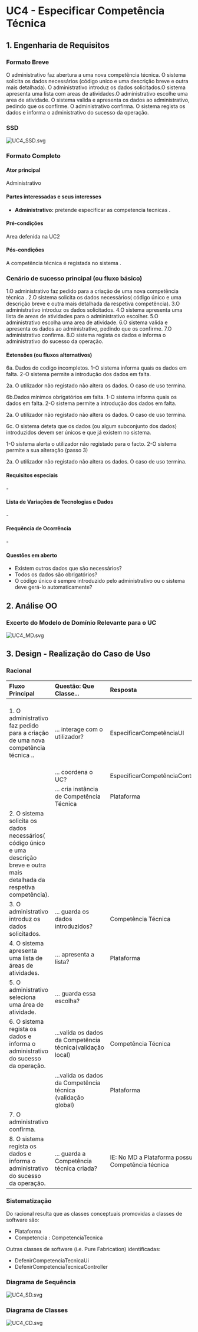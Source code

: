 ﻿# UC4 - Especificar Competência Técnica

## 1. Engenharia de Requisitos

### Formato Breve

O administrativo faz abertura a uma nova competência técnica.
O sistema solicita os dados necessários (código unico e uma descrição breve e outra mais detalhada). O administrativo introduz os dados solicitados.O sistema apresenta uma lista com areas de atividades.O administrativo escolhe uma area de atividade. O sistema valida e apresenta os dados ao administrativo, pedindo que os confirme. O administrativo confirma. O sistema regista os dados e informa o administrativo do sucesso da operação. 

### SSD
![UC4_SSD.svg](UC4_SSD.svg)


### Formato Completo

#### Ator principal

Administrativo

#### Partes interessadas e seus interesses
* **Administrativo:** pretende especificar as competencia tecnicas .


#### Pré-condições
Area defenida na UC2

#### Pós-condições
A competência técnica é registada no sistema .

### Cenário de sucesso principal (ou fluxo básico)

1.O administrativo faz pedido para a criação de uma nova competência técnica .
2.O sistema solicita os dados necessários( código único e uma descrição breve e outra mais detalhada da respetiva competência).
3.O administrativo introduz os dados solicitados.
4.O sistema apresenta uma lista de areas de atividades para o administrativo escolher.
5.O administrativo escolha uma area de atividade. 
6.O sistema valida e apresenta os dados ao administrativo, pedindo que os confirme.
7.O administrativo confirma.
8.O sistema regista os dados e informa o administrativo do sucesso da operação.


#### Extensões (ou fluxos alternativos)

6a. Dados do codigo incompletos.
 1-O sistema informa quais os dados em falta.
 2-O sistema permite a introdução dos dados em falta.

   2a. O utilizador não registado não altera os dados. O caso de uso termina.

6b.Dados mínimos obrigatórios em falta.
 1-O sistema informa quais os dados em falta.
 2-O sistema permite a introdução dos dados em falta.

  2a. O utilizador não registado não altera os dados. O caso de uso termina.

6c. O sistema deteta que os dados (ou algum subconjunto dos dados) introduzidos devem ser únicos e que já existem no sistema.

 1-O sistema alerta o utilizador não registado para o facto.
 2-O sistema permite a sua alteração (passo 3)

  2a. O utilizador não registado não altera os dados. O caso de uso termina.  

#### Requisitos especiais
\-

#### Lista de Variações de Tecnologias e Dados
\-

#### Frequência de Ocorrência
\-

#### Questões em aberto

* Existem outros dados que são necessários?
* Todos os dados são obrigatórios?
* O código único é sempre introduzido pelo administrativo ou o sistema deve gerá-lo automaticamente?


## 2. Análise OO

### Excerto do Modelo de Domínio Relevante para o UC

![UC4_MD.svg](UC4_MD.svg)


## 3. Design - Realização do Caso de Uso

### Racional

| Fluxo Principal | Questão: Que Classe... | Resposta  | Justificação  |
|:--------------  |:---------------------- |:----------|:---------------------------- |
| 1. O administrativo faz pedido para a criação de uma nova competência técnica ..   		 |	... interage com o utilizador? | EspecificarCompetênciaUI    |  Pure Fabrication, pois não se justifica atribuir esta responsabilidade a nenhuma classe existe no Modelo de Domínio. |
|  		 |	... coordena o UC?	| EspecificarCompetênciaController | Controller    |
|  		 |	... cria instância de Competência Técnica| Plataforma   | Creator (Regra1)   |
| 2. O sistema solicita os dados necessários( código único e uma descrição breve e outra mais detalhada da respetiva competência).  		 |							 |             |                              |
| 3. O administrativo introduz os dados solicitados.  		 |	... guarda os dados introduzidos?  |   Competência Técnica | Information Expert (IE) - instância criada no passo 1 |
| 4. O sistema apresenta uma lista de áreas de atividades.   		 |	… apresenta a lista? | Plataforma|                              |
| 5. O administrativo seleciona uma área de atividade.   		 |	… guarda essa escolha?			 |             |                              |
| 6. O sistema regista os dados e informa o administrativo do sucesso da operação.  		 | ...valida os dados da Competência técnica(validação local)     |   Competência Técnica  |        |
|                                                                                                |...valida os dados da Competência técnica (validação global)|  Plataforma  |  IE: A Plataforma possui/agrega Competência técnica  |
| 7. O administrativo confirma. |    |       |     |
|8. O sistema regista os dados e informa o administrativo do sucesso da operação.| ... guarda a Competência técnica criada?   |  IE: No MD a Plataforma possui Competência técnica  |  IE: No MD a Plataforma possui Competência técnica      | 
             

### Sistematização ##

 Do racional resulta que as classes conceptuais promovidas a classes de software são:

 * Plataforma
 * Competencia : CompetenciaTecnica


Outras classes de software (i.e. Pure Fabrication) identificadas:  

 * DefenirCompetenciaTecnicaUi
 * DefenirCompetenciaTecnicaController


###	Diagrama de Sequência

![UC4_SD.svg](UC4_SD.svg)


###	Diagrama de Classes

![UC4_CD.svg](UC4_CD.svg)